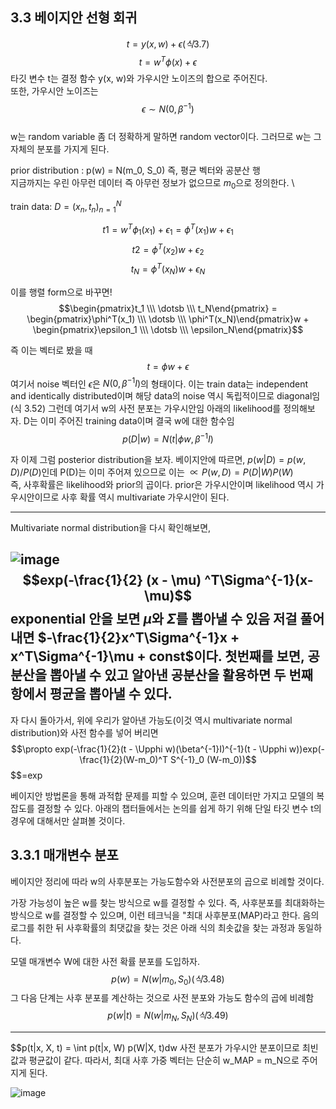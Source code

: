 ## 3.3 베이지안 선형 회귀

$$t = y(x, w) + \epsilon (식 3.7)$$ 
$$t = w^T\phi(x) + \epsilon$$
타깃 변수 t는 결정 함수 y(x, w)와 가우시안 노이즈의 합으로 주어진다. \
또한, 가우시안 노이즈는 $$\epsilon \sim N(0, \beta^{-1})$$    \
w는 random variable 좀 더 정확하게 말하면 random vector이다. 그러므로 w는 그 자체의 분포를 가지게 된다.

prior distribution : p(w) = N(m_0, S_0) 즉, 평균 벡터와 공분산 행  \
지금까지는 우린 아무런 데이터 즉 아무런 정보가 없으므로 $m_0$으로 정의한다. \

train data: $D = {(x_n, t_n)}^N_{n=1}$

$$t1 = w^T\phi_1(x_1) + \epsilon_1 = \phi^T(x_1)w + \epsilon_1$$
$$t2 = \phi^T(x_2)w + \epsilon_2$$
$$t_N = \phi^T(x_N)w + \epsilon_N$$

이를 행렬 form으로 바꾸면!
$$\begin{pmatrix}t_1 \\\ \dotsb \\\ t_N\end{pmatrix} = \begin{pmatrix}\phi^T(x_1) \\\ \dotsb \\\ \phi^T(x_N)\end{pmatrix}w + \begin{pmatrix}\epsilon_1 \\\ \dotsb \\\ \epsilon_N\end{pmatrix}$$

즉 이는 벡터로 봤을 때
$$t = \phi w + \epsilon$$
여기서 noise 벡터인 $\epsilon$은 $N(0, \beta^{-1}I)$의 형태이다. 이는 train data는 independent and identically distributed이며 해당 data의 noise 역시 독립적이므로 diagonal임 (식 3.52)
그런데 여기서 w의 사전 분포는 가우시안임 
아래의 likelihood를 정의해보자. D는 이미 주어진 training data이며 결국 w에 대한 함수임
$$p(D|w) = N(t|\phi w, \beta^{-1}I)$$

자 이제 그럼 posterior distribution을 보자. 
베이지안에 따르면, $p(w|D) = p(w, D) / P(D)$인데 P(D)는 이미 주어져 있으므로 이는 $\propto P(w, D) = P(D|W)P(W)$   \
즉, 사후확률은 likelihood와 prior의 곱이다. prior은 가우시안이며 likelihood 역시 가우시안이므로 사후 확률 역시 multivariate 가우시안이 된다. 

-------------------------------------------------------------------------
Multivariate normal distribution을 다시 확인해보면, 

![image](https://user-images.githubusercontent.com/71582504/212530440-9f6710c3-552e-4ad5-9c0e-a6dee076d284.png)
$$exp(-\frac{1}{2} (x - \mu) ^T\Sigma^{-1}(x-\mu)$$
exponential 안을 보면 $\mu$와 $\Sigma$를 뽑아낼 수 있음 
저걸 풀어내면 $-\frac{1}{2}x^T\Sigma^{-1}x + x^T\Sigma^{-1}\mu + const$이다. 
첫번째를 보면, 공분산을 뽑아낼 수 있고 알아낸 공분산을 활용하면 두 번째 항에서 평균을 뽑아낼 수 있다. 
--------------------------------------------------------------------------

자 다시 돌아가서, 위에 우리가 알아낸 가능도(이것 역시 multivariate normal distribution)와 사전 함수를 넣어 버리면
$$\propto exp(-\frac{1}{2}(t - \Upphi w)(\beta^{-1}I)^{-1}(t - \Upphi w))exp(-\frac{1}{2}(W-m_0)^T S^{-1}_0 (W-m_0))$$
$$=exp








베이지안 방법론을 통해 과적합 문제를 피할 수 있으며, 훈련 데이터만 가지고 모델의 복잡도를 결정할 수 있다. 
아래의 챕터들에서는 논의를 쉽게 하기 위해 단일 타깃 변수 t의 경우에 대해서만 살펴볼 것이다. 

## 3.3.1 매개변수 분포
베이지안 정리에 따라 w의 사후분포는 가능도함수와 사전분포의 곱으로 비례할 것이다. 

가장 가능성이 높은 w를 찾는 방식으로 w를 결정할 수 있다. 즉, 사후분포를 최대화하는 방식으로 w를 결정할 수 있으며, 이런 테크닉을 "최대 사후분포(MAP)라고 한다. 
음의 로그를 취한 뒤 사후확률의 최댓값을 찾는 것은 아래 식의 최솟값을 찾는 과정과 동일하다. 

모델 매개변수 W에 대한 사전 확률 분포를 도입하자. 
$$p(w) = N(w|m_0, S_0)  (식 3.48)$$
그 다음 단계는 사후 분포를 계산하는 것으로 사전 분포와 가능도 함수의 곱에 비례함
$$p(w|t) = N(w|m_N, S_N)  (식 3.49)$$

--------------------------------------------------------------------------
$$p(t|x, X, t) = \int p(t|x, W) p(W|X, t)dw 
사전 분포가 가우시안 분포이므로 최빈값과 평균값이 같다. 
따라서, 최대 사후 가중 벡터는 단순히 w_MAP = m_N으로 주어지게 된다. 


![image](https://user-images.githubusercontent.com/71582504/211182349-ac5733b9-f330-4f34-bf5e-481f47325463.png)
